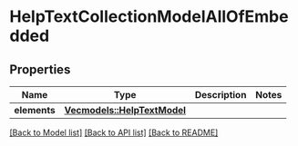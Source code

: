 # HelpTextCollectionModelAllOfEmbedded

## Properties

Name | Type | Description | Notes
------------ | ------------- | ------------- | -------------
**elements** | [**Vec<models::HelpTextModel>**](HelpTextModel.md) |  | 

[[Back to Model list]](../README.md#documentation-for-models) [[Back to API list]](../README.md#documentation-for-api-endpoints) [[Back to README]](../README.md)



